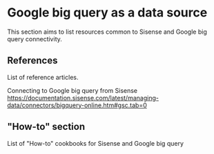 # Google big query as a data source 

This section aims to list resources common to Sisense and Google big query connectivity.

## References

List of reference articles.

Connecting to Google big query from Sisense
https://documentation.sisense.com/latest/managing-data/connectors/bigquery-online.htm#gsc.tab=0


## "How-to" section 

List of "How-to" cookbooks for Sisense and Google big query
